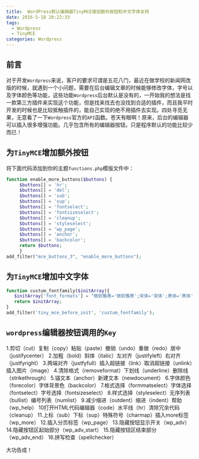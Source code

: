```yaml
---
title:	WordPress默认编辑器TinyMCE增加额外按钮和中文字体支持
date: 2016-5-18 20:22:33  
tags:
  - Wordpress
  - TinyMCE
categories: Wordpress
---
```

## 前言

对于开发`Wordpress`来说，客户的要求可谓是五花八门，最近在做学校的新闻网改版的时候，就遇到一个小问题，需要在后台编辑文章的时候能够修改字体，字号以及字体颜色等功能，这些功能`Wordpress`后台默认是没有的，一开始我的想法是找一款第三方插件来实现这个功能，但是找来找去也没找到合适的插件，而且我平时开发的时候也是比较抵触插件的，能自己实现的绝不用插件去实现。四处寻觅无果，无意看了一下`Wordpress`官方的`API`函数。苍天有眼啊！原来，后台的编辑器可以插入很多增强功能。几乎包含所有的编辑器按钮。只是程序默认的功能比较少而已！

<!-- more -->

## 为`TinyMCE`增加额外按钮

将下面代码添加到你的主题`functions.php`模版文件中：

```php
function enable_more_buttons($buttons) {
     $buttons[] = 'hr';
     $buttons[] = 'del';
     $buttons[] = 'sub';
     $buttons[] = 'sup';
     $buttons[] = 'fontselect';
     $buttons[] = 'fontsizeselect';
     $buttons[] = 'cleanup';
     $buttons[] = 'styleselect';
     $buttons[] = 'wp_page';
     $buttons[] = 'anchor';
     $buttons[] = 'backcolor';
     return $buttons;
     }
add_filter("mce_buttons_3", "enable_more_buttons");
```

## 为`TinyMCE`增加中文字体

```php
function custum_fontfamily($initArray){
   $initArray['font_formats'] = "微软雅黑='微软雅黑';宋体='宋体';黑体='黑体';仿宋='仿宋';楷体='楷体';隶书='隶书';幼圆='幼圆';";
   return $initArray;
}
add_filter('tiny_mce_before_init', 'custum_fontfamily');
```

## `wordpress`编辑器按钮调用的`Key`

1.剪切（cut）复制（copy）粘贴（paste）撤销（undo）重做（redo）居中（justifycenter）
2.加粗（bold）斜体（italic）左对齐（justifyleft）右对齐（justfyright）
3.两端对齐（justfyfull）插入超链接（link）取消超链接（unlink）插入图片（image）
4.清除格式（removeformat）下划线（underline）删除线（strikethrough）
5.锚文本（anchor）新建文本（newdocument）
6.字体颜色（forecolor）字体背景色（backcolor）
7.格式选择（formmatselect）字体选择（fontselect）字号选择（fontsizeselect）
8.样式选择（styleselect）无序列表（bullist）编号列表（numlist）
9.减少缩进（outdent）缩进（indent）帮助（wp_help）
10打开HTML代码编辑器（code）水平线（hr）清除冗余代码（cleanup）
11.上标（sub）下标（sup）特殊符号（charmap）插入more标签（wp_more）
12.插入分页标签（wp_page）
13.隐藏按钮显示开关（wp_adv）
14.隐藏按钮区起始部分（wp_adv_start）
15.隐藏按钮区结束部分（wp_adv_end）
16.拼写检查（spellchecker）

大功告成！